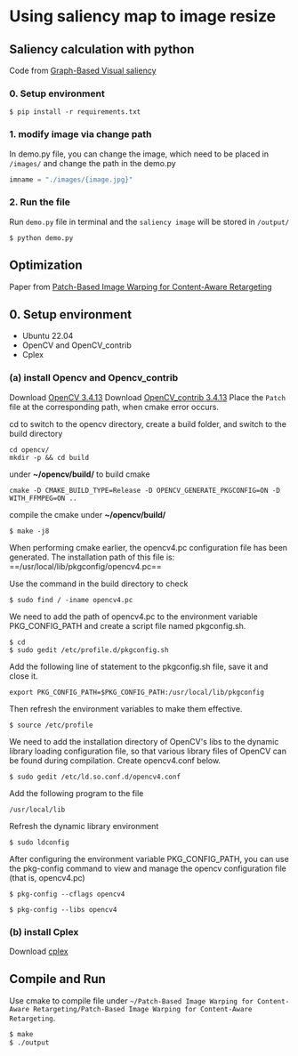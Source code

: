 # Using saliency map to image resize
## Saliency calculation with python
Code from [Graph-Based Visual saliency](https://github.com/shreelock/gbvs)
### 0. Setup environment
```shell
$ pip install -r requirements.txt
```
### 1. modify image via change path
In demo.py file, you can change the image, which need to be placed in `/images/` and change the path in the demo.py
```python
imname = "./images/{image.jpg}"
```
### 2. Run the file
Run `demo.py` file in terminal and the `saliency image` will be stored in `/output/`
```shell
$ python demo.py
```

## Optimization
Paper from [Patch-Based Image Warping for Content-Aware Retargeting](http://graphics.csie.ncku.edu.tw/Tony/papers/IEEE_Multimedia_resizing_2013_Feb.pdf)
## 0. Setup environment
* Ubuntu 22.04
* OpenCV and OpenCV_contrib
* Cplex
### (a) install Opencv and Opencv_contrib
Download [OpenCV 3.4.13](https://github.com/opencv/opencv/archive/3.4.13.zip)
Download [OpenCV_contrib 3.4.13](https://github.com/opencv/opencv_contrib/archive/3.4.13.zip)
Place the `Patch` file at the corresponding path, when cmake error occurs.

cd to switch to the opencv directory, create a build folder, and switch to the build directory
```bash!
cd opencv/
mkdir -p && cd build
```
under **~/opencv/build/** to build cmake
```cmake!
cmake -D CMAKE_BUILD_TYPE=Release -D OPENCV_GENERATE_PKGCONFIG=ON -D WITH_FFMPEG=ON .. 
```
compile the cmake under **~/opencv/build/**
```pseudocode!
$ make -j8
```
When performing cmake earlier, the opencv4.pc configuration file has been generated. The installation path of this file is: ==/usr/local/lib/pkgconfig/opencv4.pc==
 
Use the command in the build directory to check
```pseudocode!
$ sudo find / -iname opencv4.pc
```
We need to add the path of opencv4.pc to the environment variable PKG_CONFIG_PATH and create a script file named pkgconfig.sh.
```bash!
$ cd
$ sudo gedit /etc/profile.d/pkgconfig.sh
```
Add the following line of statement to the pkgconfig.sh file, save it and close it.
```pseudocode!
export PKG_CONFIG_PATH=$PKG_CONFIG_PATH:/usr/local/lib/pkgconfig
```
Then refresh the environment variables to make them effective.
```pseudocode!
$ source /etc/profile
```
We need to add the installation directory of OpenCV's libs to the dynamic library loading configuration file, so that various library files of OpenCV can be found during compilation. Create opencv4.conf below.
```pseudocode!
$ sudo gedit /etc/ld.so.conf.d/opencv4.conf
```
Add the following program to the file
```pseudocode!
/usr/local/lib
```
Refresh the dynamic library environment
```pseudocode!
$ sudo ldconfig
```

After configuring the environment variable PKG_CONFIG_PATH, you can use the pkg-config command to view and manage the opencv configuration file (that is, opencv4.pc)
```pseudocode!
$ pkg-config --cflags opencv4
```
```pseudocode!
$ pkg-config --libs opencv4
```
### (b) install Cplex
Download [cplex](https://academic.ibm.com/a2mt/downloads/data_science#/)

## Compile and Run
Use cmake to compile file under `~/Patch-Based Image Warping for Content-Aware Retargeting/Patch-Based Image Warping for Content-Aware Retargeting`.
```bash
$ make
$ ./output
```

